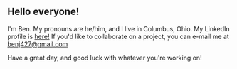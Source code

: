 ## Hello everyone! 
I'm Ben. My pronouns are he/him, and I live in Columbus, Ohio. 
My LinkedIn profile is [here!](https://www.linkedin.com/in/benjerke614/)
If you'd like to collaborate on a project, you can e-mail me at benj427@gmail.com

Have a great day, and good luck with whatever you're working on! 

<!--
**BenJerke/BenJerke** is a ✨ _special_ ✨ repository because its `README.md` (this file) appears on your GitHub profile.

Here are some ideas to get you started:

- 🔭 I’m currently working on ...
- 🌱 I’m currently learning ...
- 👯 I’m looking to collaborate on ...
- 🤔 I’m looking for help with ...
- 💬 Ask me about ...
- 📫 How to reach me: ...
- 😄 Pronouns: ...
- ⚡ Fun fact: ...
-->
